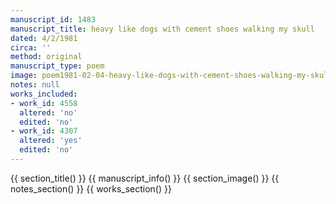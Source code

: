 ```yaml
---
manuscript_id: 1483
manuscript_title: heavy like dogs with cement shoes walking my skull
dated: 4/2/1981
circa: ''
method: original
manuscript_type: poem
image: poem1981-02-04-heavy-like-dogs-with-cement-shoes-walking-my-skull.jpg
notes: null
works_included:
- work_id: 4558
  altered: 'no'
  edited: 'no'
- work_id: 4307
  altered: 'yes'
  edited: 'no'
---
```


{{ section_title() }}
{{ manuscript_info() }}
{{ section_image() }}
{{ notes_section() }}
{{ works_section() }}

